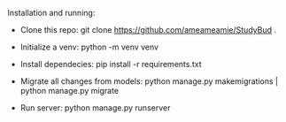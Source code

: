 Installation and running:
- Clone this repo: git clone https://github.com/ameameamie/StudyBud .

- Initialize a venv: python -m venv venv
  
- Install dependecies: pip install -r requirements.txt
  
- Migrate all changes from models: python manage.py makemigrations | python manage.py migrate
  
- Run server: python manage.py runserver
